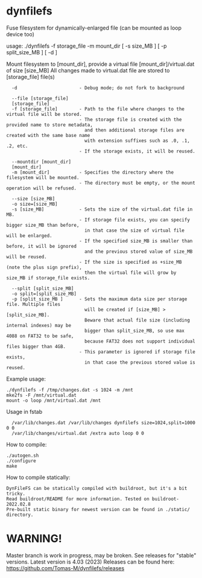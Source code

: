 # dynfilefs
Fuse filesystem for dynamically-enlarged file (can be mounted as loop device too)

usage: ./dynfilefs -f storage_file -m mount_dir [ -s size_MB ] [ -p split_size_MB ] [ -d ]

Mount filesystem to [mount_dir], provide a virtual file [mount_dir]/virtual.dat of size [size_MB]
All changes made to virtual.dat file are stored to [storage_file] file(s)
```
  -d                       - Debug mode; do not fork to background

  --file [storage_file]
  [storage_file]
  -f [storage_file]        - Path to the file where changes to the virtual file will be stored.
                           - The storage file is created with the provided name to store metadata,
                             and then additional storage files are created with the same base name
                             with extension suffixes such as .0, .1, .2, etc.
                           - If the storage exists, it will be reused.

  --mountdir [mount_dir]
  [mount_dir]
  -m [mount_dir]           - Specifies the directory where the filesystem will be mounted.
                           - The directory must be empty, or the mount operation will be refused.

  --size [size_MB]
  -o size=[size_MB]
  -s [size_MB]             - Sets the size of the virtual.dat file in MB.
                           - If storage file exists, you can specify bigger size_MB than before,
                             in that case the size of virtual file will be enlarged.
                           - If the specified size_MB is smaller than before, it will be ignored
                             and the previous stored value of size_MB will be reused.
                           - If the size is specified as +size_MB (note the plus sign prefix),
                             then the virtual file will grow by size_MB if storage_file exists.

  --split [split_size_MB]
  -o split=[split_size_MB]
  -p [split_size_MB ]      - Sets the maximum data size per storage file. Multiple files
                             will be created if [size_MB] > [split_size_MB].
                             Beware that actual file size (including internal indexes) may be
                             bigger than split_size_MB, so use max 4088 on FAT32 to be safe,
                             because FAT32 does not support individual files bigger than 4GB.
                           - This parameter is ignored if storage file exists,
                             in that case the previous stored value is reused.
```

Example usage:

    ./dynfilefs -f /tmp/changes.dat -s 1024 -m /mnt
    mke2fs -F /mnt/virtual.dat
    mount -o loop /mnt/virtual.dat /mnt

Usage in fstab
```
  /var/lib/changes.dat /var/lib/changes dynfilefs size=1024,split=1000 0 0
  /var/lib/changes/virtual.dat /extra auto loop 0 0 
```
How to compile:

    ./autogen.sh
    ./configure
    make


How to compile statically:

    DynFileFS can be statically compiled with buildroot, but it's a bit tricky.
    Read buildroot/README for more information. Tested on buildroot-2022.02.8
    Pre-built static binary for newest version can be found in ./static/ directory.



# WARNING!


Master branch is work in progress, may be broken. See releases for "stable" versions.
Latest version is 4.03 (2023)
Releases can be found here: https://github.com/Tomas-M/dynfilefs/releases
